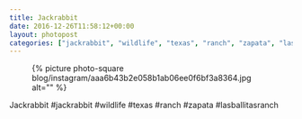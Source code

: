 ```yaml
---
title: Jackrabbit
date: 2016-12-26T11:58:12+00:00
layout: photopost
categories: ["jackrabbit", "wildlife", "texas", "ranch", "zapata", "lasballitasranch", "photos", "instagram"]
---
```


<figure class="photo photo--square">
  {% picture photo-square blog/instagram/aaa6b43b2e058b1ab06ee0f6bf3a8364.jpg alt="" %}
</figure>

Jackrabbit
#jackrabbit #wildlife #texas #ranch #zapata #lasballitasranch
